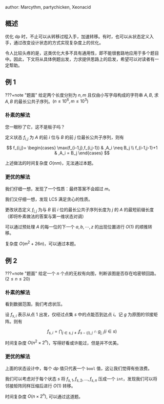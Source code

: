 author: Marcythm, partychicken, Xeonacid

## 概述

优化 dp 时，不止可以从转移过程入手，加速转移。有时，也可以从状态定义入手，通过改变设计状态的方式实现复杂度上的优化。

令人比较头疼的是，这类优化大多不具有通用性，即不能很套路地应用于多个题目中。因此，下文将从具体例题出发，力求提供思路上的启发，希望可以对读者有一定帮助。

## 例 1

???+note "题面"
    给定两个长度分别为 $n,m$ 且仅由小写字母构成的字符串 $A,B$, 求 $A,B$ 的最长公共子序列。$(n\le 10^6,m\le 10^3)$

### 朴素的解法

您一眼秒了它，这不是板子吗？

定义状态 $f_{i,j}$ 为 $A$ 的前 $i$ 位与 $B$ 的前 $j$ 位最长公共子序列，则有

$$
f_{i,j}=
\begin{cases}
\max(f_{i-1,j},f_{i,j-1}) & ,A_i \neq B_j \\
f_{i-1,j-1}+1 & ,A_i = B_j 
\end{cases}
$$

上述做法的时间复杂度 $O(nm)$，无法通过本题。

### 更优的解法

我们仔细一想，发现了一个性质：最终答案不会超过 $m$。

我们又仔细一想，发现 LCS 满足贪心的性质。

更改状态定义 $f_{i,j}$ 为与 $B$ 前 $i$ 位的最长公共子序列长度为 $j$ 的 $A$ 的最短前缀长度（即将朴素做法的答案与第一维状态对调）

可以通过预处理 $A$ 的每一位的下一个 $a,b,\cdots,z$ 的出现位置进行 $O(1)$ 的顺推转移。

复杂度 $O(m^2+26n)$，可以通过本题。

## 例 2

???+note "题面"
    给定一个 $n$ 个点的无权有向图，判断该图是否存在哈密顿回路。$(2\le n\le 20)$

### 朴素的解法

看到数据范围，我们考虑状压。

设 $f_{s,i}$ 表示从点 $1$ 出发，仅经过点集 $s$ 中的点能否到达点 $i$。记 $g$ 为原图的邻接矩阵。则有

$$
f_{s, i} = \bigcap_{j\in s, j\neq i}f_{s - \left\{i\right\}, j}\cap g_{j, i} \left(i\in s\right)
$$

时间复杂度 $O(n^2 \times 2^n)$，写得好看或许能过，但是并不优美。

### 更优的解法

上面的状态设计中，每个 $dp$ 值只代表一个 `bool` 值，这让我们觉得有些浪费。

我们可以考虑对于每个状态 $s$ 将 $f_{s,1},f_{s,2},\dots,f_{s,n}$ 压成一个 `int`，发现我们可以将邻接矩阵同样压缩后进行 $O(1)$ 转移。

时间复杂度 $O(n\times 2^n)$, 可以通过这道题。
